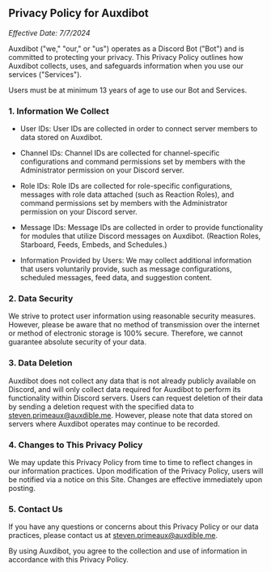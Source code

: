 ## Privacy Policy for Auxdibot

*Effective Date: 7/7/2024*

Auxdibot ("we," "our," or "us") operates as a Discord Bot ("Bot") and is committed to protecting your privacy. This Privacy Policy outlines how Auxdibot collects, uses, and safeguards information when you use our services ("Services").

Users must be at minimum 13 years of age to use our Bot and Services.

### 1. Information We Collect

* User IDs: User IDs are collected in order to connect server members to data stored on Auxdibot.
* Channel IDs: Channel IDs are collected for channel-specific configurations and command permissions set by members with the Administrator permission on your Discord server.
* Role IDs: Role IDs are collected for role-specific configurations, messages with role data attached (such as Reaction Roles), and command permissions set by members with the Administrator permission on your Discord server.
* Message IDs: Message IDs are collected in order to provide functionality for modules that utilize Discord messages on Auxdibot. (Reaction Roles, Starboard, Feeds, Embeds, and Schedules.)

* Information Provided by Users: We may collect additional information that users voluntarily provide, such as message configurations, scheduled messages, feed data, and suggestion content.

### 2. Data Security

We strive to protect user information using reasonable security measures. However, please be aware that no method of transmission over the internet or method of electronic storage is 100% secure. Therefore, we cannot guarantee absolute security of your data.

### 3. Data Deletion

Auxdibot does not collect any data that is not already publicly available on Discord, and will only collect data required for Auxdibot to perform its functionality within Discord servers. Users can request deletion of their data by sending a deletion request with the specified data to steven.primeaux@auxdible.me. However, please note that data stored on servers where Auxdibot operates may continue to be recorded.

### 4. Changes to This Privacy Policy

We may update this Privacy Policy from time to time to reflect changes in our information practices. Upon modification of the Privacy Policy, users will be notified via a notice on this Site. Changes are effective immediately upon posting.

### 5. Contact Us

If you have any questions or concerns about this Privacy Policy or our data practices, please contact us at steven.primeaux@auxdible.me.

By using Auxdibot, you agree to the collection and use of information in accordance with this Privacy Policy.